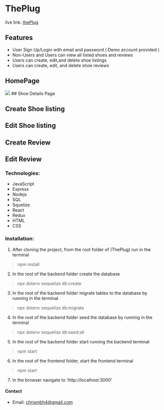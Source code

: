 # ThePlug


live link: [thePlug](https://theplugg.herokuapp.com)


## Features
- User Sign Up/Login with email and password ( Demo account provided )
- Non-Users and Users can view all listed shoes and reviews
- Users can create, edit,and delete shoe listings
- Users can create, edit, and delete shoe reviews


## HomePage


<img src='https://i.imgur.com/xNs1fA9.png' />
## Shoe Details Page


## Create Shoe listing


## Edit Shoe listing


## Create Review


## Edit Review



### Technologies:
- JavaScript
- Express
- Nodejs
- SQL
- Squelize
- React
- Redux
- HTML
- CSS


### Installation:

1. After cloning the project, from the root folder of (ThePlug) run in the terminal
> npm install

2. In the root of the backend folder create the database
> npx dotenv sequelize db:create

3. In the root of the backend folder migrate tables to the database by running in the terminal
> npx dotenv sequelize db:migrate

4. In the root of the backend folder seed the database by running in the terminal
> npx dotenv sequelize db:seed:all

5. In the root of the backend folder start running the backend terminal
> npm start

6. In the root of the frontend folder, start the frontend terminal
> npm start

7. In the browser navigate to 'http://localhost:3000'


#### Contact
- Email: chrismbh4@gmail.com
